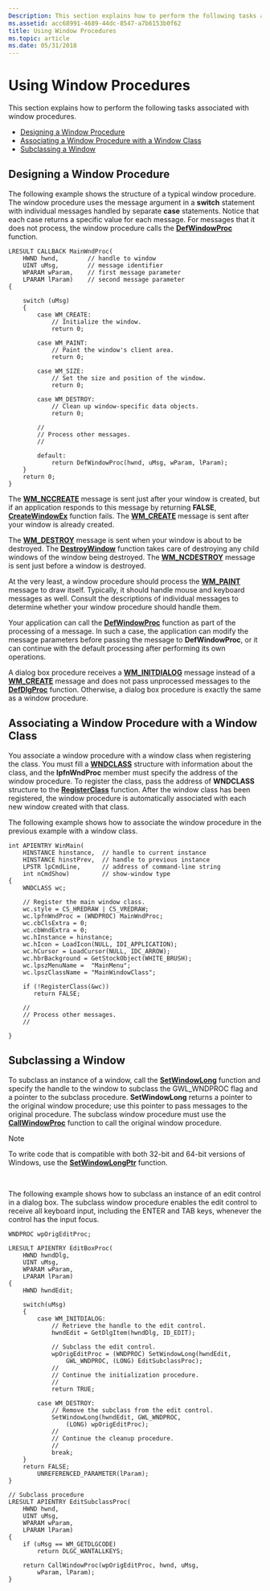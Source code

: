 ```yaml
---
Description: This section explains how to perform the following tasks associated with window procedures.
ms.assetid: acc68991-4689-44dc-8547-a7b6153b0f62
title: Using Window Procedures
ms.topic: article
ms.date: 05/31/2018
---
```


# Using Window Procedures

This section explains how to perform the following tasks associated with window procedures.

-   [Designing a Window Procedure](#designing-a-window-procedure)
-   [Associating a Window Procedure with a Window Class](#associating-a-window-procedure-with-a-window-class)
-   [Subclassing a Window](#subclassing-a-window)

## Designing a Window Procedure

The following example shows the structure of a typical window procedure. The window procedure uses the message argument in a **switch** statement with individual messages handled by separate **case** statements. Notice that each case returns a specific value for each message. For messages that it does not process, the window procedure calls the [**DefWindowProc**](/windows/desktop/api/winuser/nf-winuser-defwindowproca) function.


```
LRESULT CALLBACK MainWndProc(
    HWND hwnd,        // handle to window
    UINT uMsg,        // message identifier
    WPARAM wParam,    // first message parameter
    LPARAM lParam)    // second message parameter
{ 
 
    switch (uMsg) 
    { 
        case WM_CREATE: 
            // Initialize the window. 
            return 0; 
 
        case WM_PAINT: 
            // Paint the window's client area. 
            return 0; 
 
        case WM_SIZE: 
            // Set the size and position of the window. 
            return 0; 
 
        case WM_DESTROY: 
            // Clean up window-specific data objects. 
            return 0; 
 
        // 
        // Process other messages. 
        // 
 
        default: 
            return DefWindowProc(hwnd, uMsg, wParam, lParam); 
    } 
    return 0; 
} 
```



The [**WM\_NCCREATE**](wm-nccreate.md) message is sent just after your window is created, but if an application responds to this message by returning **FALSE**, [**CreateWindowEx**](/windows/win32/api/winuser/nf-winuser-createwindowexa) function fails. The [**WM\_CREATE**](wm-create.md) message is sent after your window is already created.

The [**WM\_DESTROY**](wm-destroy.md) message is sent when your window is about to be destroyed. The [**DestroyWindow**](/windows/win32/api/winuser/nf-winuser-destroywindow) function takes care of destroying any child windows of the window being destroyed. The [**WM\_NCDESTROY**](wm-ncdestroy.md) message is sent just before a window is destroyed.

At the very least, a window procedure should process the [**WM\_PAINT**](../gdi/wm-paint.md) message to draw itself. Typically, it should handle mouse and keyboard messages as well. Consult the descriptions of individual messages to determine whether your window procedure should handle them.

Your application can call the [**DefWindowProc**](/windows/desktop/api/winuser/nf-winuser-defwindowproca) function as part of the processing of a message. In such a case, the application can modify the message parameters before passing the message to **DefWindowProc**, or it can continue with the default processing after performing its own operations.

A dialog box procedure receives a [**WM\_INITDIALOG**](../dlgbox/wm-initdialog.md) message instead of a [**WM\_CREATE**](wm-create.md) message and does not pass unprocessed messages to the [**DefDlgProc**](/windows/win32/api/winuser/nf-winuser-defdlgprocw) function. Otherwise, a dialog box procedure is exactly the same as a window procedure.

## Associating a Window Procedure with a Window Class

You associate a window procedure with a window class when registering the class. You must fill a [**WNDCLASS**](/windows/win32/api/winuser/ns-winuser-wndclassa) structure with information about the class, and the **lpfnWndProc** member must specify the address of the window procedure. To register the class, pass the address of **WNDCLASS** structure to the [**RegisterClass**](/windows/win32/api/winuser/nf-winuser-registerclassa) function. After the window class has been registered, the window procedure is automatically associated with each new window created with that class.

The following example shows how to associate the window procedure in the previous example with a window class.


```
int APIENTRY WinMain( 
    HINSTANCE hinstance,  // handle to current instance 
    HINSTANCE hinstPrev,  // handle to previous instance 
    LPSTR lpCmdLine,      // address of command-line string 
    int nCmdShow)         // show-window type 
{ 
    WNDCLASS wc; 
 
    // Register the main window class. 
    wc.style = CS_HREDRAW | CS_VREDRAW; 
    wc.lpfnWndProc = (WNDPROC) MainWndProc; 
    wc.cbClsExtra = 0; 
    wc.cbWndExtra = 0; 
    wc.hInstance = hinstance; 
    wc.hIcon = LoadIcon(NULL, IDI_APPLICATION); 
    wc.hCursor = LoadCursor(NULL, IDC_ARROW); 
    wc.hbrBackground = GetStockObject(WHITE_BRUSH); 
    wc.lpszMenuName =  "MainMenu"; 
    wc.lpszClassName = "MainWindowClass"; 
 
    if (!RegisterClass(&wc)) 
       return FALSE; 
 
    // 
    // Process other messages. 
    // 
 
} 
```



## Subclassing a Window

To subclass an instance of a window, call the [**SetWindowLong**](/windows/win32/api/winuser/nf-winuser-setwindowlonga) function and specify the handle to the window to subclass the GWL\_WNDPROC flag and a pointer to the subclass procedure. **SetWindowLong** returns a pointer to the original window procedure; use this pointer to pass messages to the original procedure. The subclass window procedure must use the [**CallWindowProc**](/windows/win32/api/winuser/nf-winuser-callwindowproca) function to call the original window procedure.

> [!Note]  
> To write code that is compatible with both 32-bit and 64-bit versions of Windows, use the [**SetWindowLongPtr**](/windows/win32/api/winuser/nf-winuser-setwindowlongptra) function.

 

The following example shows how to subclass an instance of an edit control in a dialog box. The subclass window procedure enables the edit control to receive all keyboard input, including the ENTER and TAB keys, whenever the control has the input focus.


```
WNDPROC wpOrigEditProc; 
 
LRESULT APIENTRY EditBoxProc(
    HWND hwndDlg, 
    UINT uMsg, 
    WPARAM wParam, 
    LPARAM lParam) 
{ 
    HWND hwndEdit; 
 
    switch(uMsg) 
    { 
        case WM_INITDIALOG: 
            // Retrieve the handle to the edit control. 
            hwndEdit = GetDlgItem(hwndDlg, ID_EDIT); 
 
            // Subclass the edit control. 
            wpOrigEditProc = (WNDPROC) SetWindowLong(hwndEdit, 
                GWL_WNDPROC, (LONG) EditSubclassProc); 
            // 
            // Continue the initialization procedure. 
            // 
            return TRUE; 
 
        case WM_DESTROY: 
            // Remove the subclass from the edit control. 
            SetWindowLong(hwndEdit, GWL_WNDPROC, 
                (LONG) wpOrigEditProc); 
            // 
            // Continue the cleanup procedure. 
            // 
            break; 
    } 
    return FALSE; 
        UNREFERENCED_PARAMETER(lParam); 
} 
 
// Subclass procedure 
LRESULT APIENTRY EditSubclassProc(
    HWND hwnd, 
    UINT uMsg, 
    WPARAM wParam, 
    LPARAM lParam) 
{ 
    if (uMsg == WM_GETDLGCODE) 
        return DLGC_WANTALLKEYS; 
 
    return CallWindowProc(wpOrigEditProc, hwnd, uMsg, 
        wParam, lParam); 
} 
```



 

 